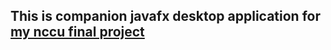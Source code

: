 ## This is companion javafx desktop application for [my nccu final project](https://github.com/y1lichen/Laundry-Ordering-System)